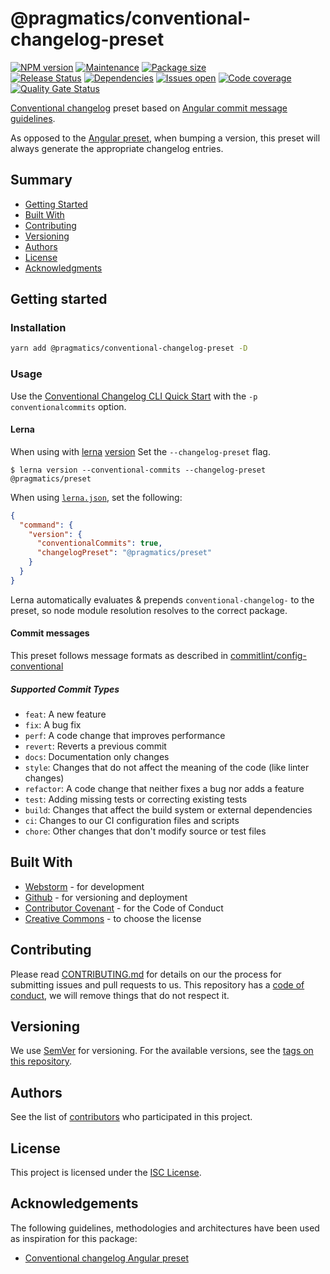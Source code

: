 # @pragmatics/conventional-changelog-preset

[![NPM version][version-shield]][version-url]
[![Maintenance][maintenance-shield]][maintenance-url]
[![Package size][package-size-shield]][package-size-url] \
[![Release Status][release-status-shield]][release-status-url]
[![Dependencies][dependencies-shield]][dependencies-url]
[![Issues open][issues-shield]][issues-url]
[![Code coverage][coverage-shield]][coverage-url]
[![Quality Gate Status][quality-shield]][quality-url]

[Conventional changelog](https://github.com/ajoslin/conventional-changelog) preset based on [Angular commit message guidelines](https://github.com/angular/angular/blob/master/CONTRIBUTING.md#commit).

As opposed to the [Angular preset](https://github.com/conventional-changelog/conventional-changelog/tree/master/packages/conventional-changelog-angular#readme),
when bumping a version, this preset will always generate the appropriate changelog entries.

## Summary

- [Getting Started](#getting-started)
- [Built With](#built-with)
- [Contributing](#contributing)
- [Versioning](#versioning)
- [Authors](#authors)
- [License](#license)
- [Acknowledgments](#acknowledgements)

## Getting started

### Installation

```sh
yarn add @pragmatics/conventional-changelog-preset -D
```

### Usage

Use the [Conventional Changelog CLI Quick Start](https://github.com/conventional-changelog/conventional-changelog/tree/master/packages/conventional-changelog-cli#quick-start) with the `-p conventionalcommits` option.

#### Lerna

When using with [lerna](https://lerna.js.org/) [version](https://github.com/lerna/lerna/tree/master/commands/version) Set the `--changelog-preset` flag.

```
$ lerna version --conventional-commits --changelog-preset @pragmatics/preset
```

When using [`lerna.json`](https://github.com/lerna/lerna#lernajson), set the following:

```json
{
  "command": {
    "version": {
      "conventionalCommits": true,
      "changelogPreset": "@pragmatics/preset"
    }
  }
}
```

Lerna automatically evaluates & prepends `conventional-changelog-` to the preset, so node module resolution resolves to the correct package.

#### Commit messages

This preset follows message formats as described in [commitlint/config-conventional](https://github.com/conventional-changelog/commitlint/tree/master/%40commitlint/config-conventional)

##### Supported Commit Types

- `feat`: A new feature
- `fix`: A bug fix
- `perf`: A code change that improves performance
- `revert`: Reverts a previous commit
- `docs`: Documentation only changes
- `style`: Changes that do not affect the meaning of the code (like linter changes)
- `refactor`: A code change that neither fixes a bug nor adds a feature
- `test`: Adding missing tests or correcting existing tests
- `build`: Changes that affect the build system or external dependencies
- `ci`: Changes to our CI configuration files and scripts
- `chore`: Other changes that don't modify source or test files

## Built With

- [Webstorm](https://www.jetbrains.com/webstorm/) - for development
- [Github](https://github.com) - for versioning and deployment
- [Contributor Covenant](https://www.contributor-covenant.org/) - for the Code of Conduct
- [Creative Commons](https://creativecommons.org/) - to choose the license

## Contributing

Please read [CONTRIBUTING.md](docs/CONTRIBUTING.md) for details on our the process for submitting issues and pull requests to us.
This repository has a [code of conduct](docs/CODE_OF_CONDUCT.md), we will remove things that do not respect it.

## Versioning

We use [SemVer](http://semver.org/) for versioning.
For the available versions, see the [tags on this repository](https://github.com/pvds/pragmatics/tags).

## Authors

See the list of [contributors](https://github.com/pvds/pragmatics/contributors)
who participated in this project.

## License

This project is licensed under the [ISC License](LICENSE.md).

## Acknowledgements

The following guidelines, methodologies and architectures have been used as inspiration for this package:

- [Conventional changelog Angular preset](https://github.com/conventional-changelog/conventional-changelog/tree/master/packages/conventional-changelog-angular#readme)

[version-shield]: https://img.shields.io/npm/v/@pragmatics/conventional-changelog-preset.svg
[version-url]: https://www.npmjs.com/package/@pragmatics/conventional-changelog-preset
[maintenance-shield]: https://img.shields.io/maintenance/yes/2020.svg?color=blue
[maintenance-url]: https://github.com/pvds/pragmatics/graphs/commit-activity
[package-size-shield]: https://img.shields.io/bundlephobia/min/@pragmatics/conventional-changelog-preset.svg?label=size
[package-size-url]: https://bundlephobia.com/result?p=@pragmatics/conventional-changelog-preset
[release-status-shield]: https://img.shields.io/github/workflow/status/pvds/pragmatics/release.svg
[release-status-url]: https://github.com/pvds/pragmatics/actions?query=workflow%3Arelease
[dependencies-shield]: https://img.shields.io/david/pvds/pragmatics.svg
[dependencies-url]: https://github.com/pvds/pragmatics
[issues-shield]: https://img.shields.io/github/issues/pvds/pragmatics.svg
[issues-url]: https://github.com/pvds/pragmatics/issues
[coverage-shield]: https://img.shields.io/codecov/c/github/pvds/pragmatics.svg
[coverage-url]: https://codecov.io/gh/pvds/pragmatics
[quality-shield]: https://img.shields.io/sonar/quality_gate/pvds_pragmatics.svg?server=https%3A%2F%2Fsonarcloud.io
[quality-url]: https://sonarcloud.io/dashboard?id=pvds_pragmatics
